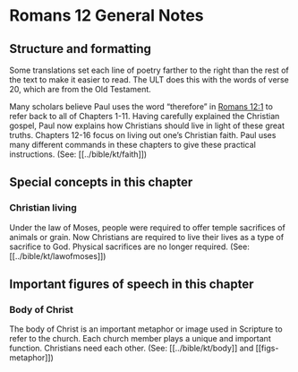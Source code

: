 # Romans 12 General Notes
## Structure and formatting

Some translations set each line of poetry farther to the right than the rest of the text to make it easier to read. The ULT does this with the words of verse 20, which are from the Old Testament.

Many scholars believe Paul uses the word “therefore” in [Romans 12:1](../../rom/12/01.md) to refer back to all of Chapters 1-11. Having carefully explained the Christian gospel, Paul now explains how Christians should live in light of these great truths. Chapters 12-16 focus on living out one’s Christian faith. Paul uses many different commands in these chapters to give these practical instructions. (See: [[../bible/kt/faith]])

## Special concepts in this chapter

### Christian living
Under the law of Moses, people were required to offer temple sacrifices of animals or grain. Now Christians are required to live their lives as a type of sacrifice to God. Physical sacrifices are no longer required. (See: [[../bible/kt/lawofmoses]])

## Important figures of speech in this chapter

### Body of Christ
The body of Christ is an important metaphor or image used in Scripture to refer to the church. Each church member plays a unique and important function. Christians need each other. (See: [[../bible/kt/body]] and [[figs-metaphor]])